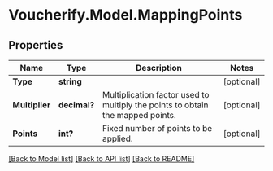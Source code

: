 # Voucherify.Model.MappingPoints

## Properties

Name | Type | Description | Notes
------------ | ------------- | ------------- | -------------
**Type** | **string** |  | [optional] 
**Multiplier** | **decimal?** | Multiplication factor used to multiply the points to obtain the mapped points. | [optional] 
**Points** | **int?** | Fixed number of points to be applied. | [optional] 

[[Back to Model list]](../README.md#documentation-for-models) [[Back to API list]](../README.md#documentation-for-api-endpoints) [[Back to README]](../README.md)

